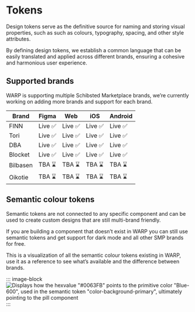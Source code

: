 # Tokens
Design tokens serve as the definitive source for naming and storing visual properties, such as such as colours, typography, spacing, and other style attributes.

By defining design tokens, we establish a common language that can be easily translated and applied across different brands, ensuring a cohesive and harmonious user experience.

## Supported brands
WARP is supporting multiple Schibsted Marketplace brands, we’re currently working on adding more brands and support for each brand.

<!--- 
TODO
Add token support status on brands: https://nmp-jira.atlassian.net/browse/WARP-591
(dtalakoubi404 - Sep 30 2024)
-->

| Brand       | Figma       | Web         | iOS         | Android     |
| ----------- | ----------- | ----------- | ----------- | ----------- |   
| FINN        | Live ✅     | Live ✅     | Live ✅     | Live ✅     |
| Tori        | Live ✅     | Live ✅     | Live ✅     | Live ✅     |
| DBA         | Live ✅     | Live ✅     | Live ✅     | Live ✅     |
| Blocket     | Live ✅     | Live ✅     | Live ✅     | Live ✅     |
| Bilbasen    | TBA ⌛      | TBA ⌛      | TBA ⌛      | TBA ⌛      |
| Oikotie     | TBA ⌛      | TBA ⌛      | TBA ⌛      | TBA ⌛      |

## Semantic colour tokens
Semantic tokens are not connected to any specific component and can be used to create custom designs that are still multi-brand friendly.

If you are building a component that doesn’t exist in WARP you can still use semantic tokens and get support for dark mode and all other SMP brands for free.

This is a visualization of all the semantic colour tokens existing in WARP, use it as a reference to see what’s available and the difference between brands.

::: image-block
![Displays how the hexvalue "#0063FB" points to the primitive color "Blue-600", used in the semantic token "color-background-primary", ultimately pointing to the pill component](/foundations/design-token-structure.png)
:::
